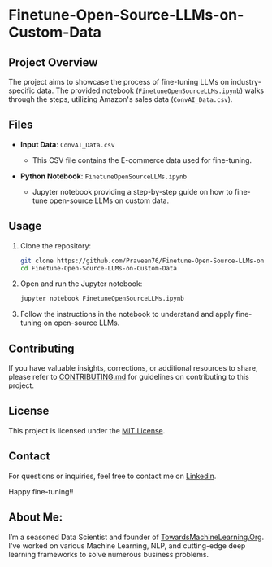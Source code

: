 # Finetune-Open-Source-LLMs-on-Custom-Data

## Project Overview

The project aims to showcase the process of fine-tuning LLMs on industry-specific data. The provided notebook (`FinetuneOpenSourceLLMs.ipynb`) walks through the steps, utilizing Amazon's sales data (`ConvAI_Data.csv`).

## Files

- **Input Data**: `ConvAI_Data.csv`
  - This CSV file contains the E-commerce data used for fine-tuning.

- **Python Notebook**: `FinetuneOpenSourceLLMs.ipynb`
  - Jupyter notebook providing a step-by-step guide on how to fine-tune open-source LLMs on custom data.


## Usage

1. Clone the repository:

   ```bash
   git clone https://github.com/Praveen76/Finetune-Open-Source-LLMs-on-Custom-Data.git
   cd Finetune-Open-Source-LLMs-on-Custom-Data
   ```

2. Open and run the Jupyter notebook:

   ```bash
   jupyter notebook FinetuneOpenSourceLLMs.ipynb
   ```

3. Follow the instructions in the notebook to understand and apply fine-tuning on open-source LLMs.

## Contributing

If you have valuable insights, corrections, or additional resources to share, please refer to [CONTRIBUTING.md](CONTRIBUTING.md) for guidelines on contributing to this project.

## License

This project is licensed under the [MIT License](LICENSE).

## Contact

For questions or inquiries, feel free to contact me on [Linkedin](https://www.linkedin.com/in/praveen-kumar-anwla-49169266/).


Happy fine-tuning!!

## **About Me**:
I’m a seasoned Data Scientist and founder of [TowardsMachineLearning.Org](https://towardsmachinelearning.org/). I've worked on various Machine Learning, NLP, and cutting-edge deep learning frameworks to solve numerous business problems.

